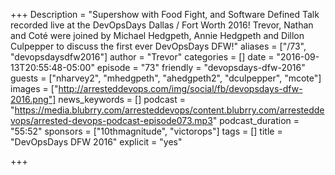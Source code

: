 +++
Description = "Supershow with Food Fight, and Software Defined Talk recorded live at the DevOpsDays Dallas / Fort Worth 2016! Trevor, Nathan and Coté were joined by Michael Hedgpeth, Annie Hedgpeth and Dillon Culpepper to discuss the first ever DevOpsDays DFW!"
aliases = ["/73", "devopsdaysdfw2016"]
author = "Trevor"
categories = []
date = "2016-09-13T20:55:48-05:00"
episode = "73"
friendly = "devopsdays-dfw-2016"
guests = ["nharvey2", "mhedgpeth", "ahedgpeth2", "dculpepper", "mcote"]
images = ["http://arresteddevops.com/img/social/fb/devopsdays-dfw-2016.png"]
news_keywords = []
podcast = "https://media.blubrry.com/arresteddevops/content.blubrry.com/arresteddevops/arrested-devops-podcast-episode073.mp3"
podcast_duration = "55:52"
sponsors = ["10thmagnitude", "victorops"]
tags = []
title = "DevOpsDays DFW 2016"
explicit = "yes"

+++
